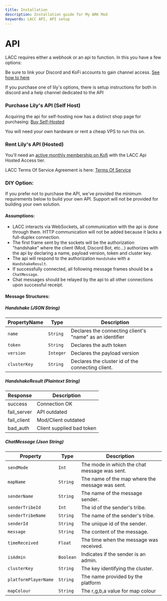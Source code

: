 ```yaml
---
title: Installation
description: Installation guide for My ARK Mod
keywords: LACC API, API setup
---
```


# API

LACC requires either a webhook or an api to function. In this you have a few options:

Be sure to link your Discord and KoFi accounts to gain channel access. [See how to here](https://help.ko-fi.com/hc/en-us/articles/8664701197073-How-do-I-join-a-Creator-s-Discord#h_01H9FYE7RQD1RF4D4CN4S5JVE3)

If you purchase one of lily's options, there is setup instructions for both in discord and a help channel dedicated to the API

### Purchase Lily's API (Self Host)
Acquiring the api for self-hosting now has a distinct shop page for purchasing: [Buy Self-Hosted](https://ko-fi.com/s/aa9eeaa1bd)

You will need your own hardware or rent a cheap VPS to run this on.

### Rent Lily's API (Hosted)
You'll need an [active monthly membership on Kofi](https://ko-fi.com/delilaheve/tiers) with the LACC Api Hosted Access tier.


LACC Terms Of Service Agreement is here: [Terms Of Service](https://docs.google.com/document/d/147q8p2Ty4fJILHw2tM-YRSoxR20hOE1uSs0DRX1js20/edit)

### DIY Option:
If you prefer not to purchase the API, we've provided the minimum requirements below to build your own API. Support will not be provided for building your own solution.

#### Assumptions:

- LACC interacts via WebSockets, all communication with the api is done through them. HTTP communication will not be added because it lacks a full-duplex connection.
- The first frame sent by the sockets will be the authorization "handshake" where the client (Mod, Discord Bot, etc...) authorizes with the api by declaring a name, payload version, token and cluster key.
- The api will respond to the authorization `Handshake` with a `HandshakeResult`.
- If successfully connected, all following message frames should be a `ChatMessage`.
- Chat messages should be relayed by the api to all other connections upon successful receipt.

#### Message Structures:

##### Handshake (JSON String)
| PropertyName | Type      | Description                                              |
|--------------|-----------|----------------------------------------------------------|
| `name`       | `String`  | Declares the connecting client's "name" as an identifier |
| `token`      | `String`  | Declares the auth token                                  |
| `version`    | `Integer` | Declares the payload version                             |
| `clusterKey` | `String`  | Declares the cluster id of the connecting client.        |

##### HandshakeResult (Plaintext String)
| Response     | Description                     |
|--------------|---------------------------------|
| success      | Connection OK                   |
| fail_server  | API outdated                    |
| fail_client  | Mod/Client outdated             |
| bad_auth     | Client supplied bad token       |

##### ChatMessage (Json String)
| Property         | Type     | Description |
|------------------|----------|-------------------------------------------------|
| `sendMode`       | `Int`    | The mode in which the chat message was sent.    |
| `mapName`        | `String` | The name of the map where the message was sent. |
| `senderName`     | `String` | The name of the message sender.                 |
| `senderTribeId`  | `Int`    | The id of the sender's tribe.                   |
| `senderTribeName`| `String` | The name of the sender's tribe.                 |
| `senderId`       | `String` | The unique id of the sender.                    |
| `message`        | `String` | The content of the message.                     |
| `timeReceived`   | `Float`  | The time when the message was received.         |
| `isAdmin`        | `Boolean`| Indicates if the sender is an admin.            |
| `clusterKey`     | `String` | The key identifying the cluster.                |
| `platformPlayerName`     | `String` | The name provided by the platform       |
| `mapColour`      | `String` | The r,g,b,a value for map colour                |